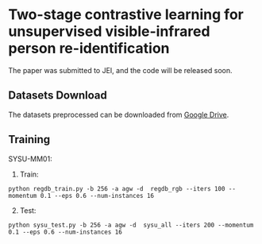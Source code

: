 # Two-stage contrastive learning for unsupervised visible-infrared person re-identification
The paper was submitted to JEI, and the code will be released soon.
## Datasets Download
The datasets preprocessed can be downloaded from [Google Drive](https://drive.google.com/drive/folders/1TJG3TRgqi_DUMItJeFU4285IaB10-cXl).
## Training

SYSU-MM01:

1. Train:
```shell
python regdb_train.py -b 256 -a agw -d  regdb_rgb --iters 100 --momentum 0.1 --eps 0.6 --num-instances 16
```


2. Test:
```shell
python sysu_test.py -b 256 -a agw -d  sysu_all --iters 200 --momentum 0.1 --eps 0.6 --num-instances 16
```

